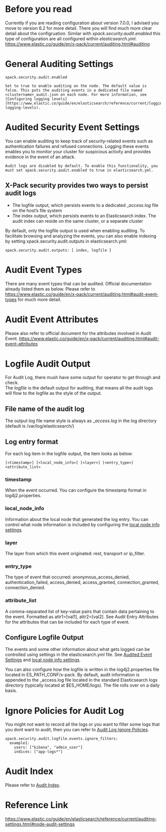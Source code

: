 # Before you read
Currently if you are reading configuration about version 7.0.0, I advised you move to version 6.2 for more detail. There you will find much more clear detail about the configruation. Similar with _xpack.security.audit.enabled_ this type of configuration are all configured within _elasticsearch.yml_.
<br>
https://www.elastic.co/guide/en/x-pack/current/auditing.html#auditing


# General Auditing Settings
```
xpack.security.audit.enabled

Set to true to enable auditing on the node. The default value is false. This puts the auditing events in a dedicated file named <clustername>_audit.json on each node. For more information, see [Configuring logging levels](https://www.elastic.co/guide/en/elasticsearch/reference/current/logging.html#configuring-logging-levels).
```

# Audited Security Event Settings
You can enable auditing to keep track of security-related events such as authentication failures and refused connections. Logging these events enables you to monitor your cluster for suspicious activity and provides evidence in the event of an attack.

```
Audit logs are disabled by default. To enable this functionality, you must set xpack.security.audit.enabled to true in elasticsearch.yml.
```

## X-Pack security provides two ways to persist audit logs
* The logfile output, which persists events to a dedicated _<clustername>_access.log_ file on the host’s file system
* The index output, which persists events to an Elasticsearch index. The audit index can reside on the same cluster, or a separate cluster

By default, only the logfile output is used when enabling auditing. To facilitate browsing and analyzing the events, you can also enable indexing by setting xpack.security.audit.outputs in elasticsearch.yml:
```
xpack.security.audit.outputs: [ index, logfile ]
```

# Audit Event Types
There are many event types that can be audited. Official documentation already listed them as below.
Please refer to https://www.elastic.co/guide/en/x-pack/current/auditing.html#audit-event-types for much more detail.

# Audit Event Attributes
Please also refer to official document for the attributes involved in Audit Event.
https://www.elastic.co/guide/en/x-pack/current/auditing.html#audit-event-attributes

# Logfile Audit Output
For Audit Log, there mush have some output for operator to get through and check.
<br>
The _logfile_ is the default output for auditing, that means all the audit logs will flow to the logfile as the style of the output.

## File name of the audit log
The output log file name style is always as _<clustername>_access.log_ in the log directory (default is /var/log/elasticsearch/)

## Log entry format
For each log item in the logfile output, the item looks as below:
```
[<timestamp>] [<local_node_info>] [<layer>] [<entry_type>] <attribute_list>
```

### timestamp
When the event occurred. You can configure the timestamp format in log4j2.properties.
### local_node_info
Information about the local node that generated the log entry. You can control what node information is included by configuring the [local node info settings](https://www.elastic.co/guide/en/elasticsearch/reference/6.2/auditing-settings.html#node-audit-settings).

### layer
The layer from which this event originated: rest, transport or ip_filter.
### entry_type
The type of event that occurred: anonymous_access_denied, authentication_failed, access_denied, access_granted, connection_granted, connection_denied.
### attribute_list
A comma-separated list of key-value pairs that contain data pertaining to the event. Formatted as attr1=[val1], attr2=[val2]. See Audit Entry Attributes for the attributes that can be included for each type of event.

## Configure Logfile Output
The events and some other information about what gets logged can be controlled using settings in the elasticsearch.yml file. See [Audited Event Settings](https://www.elastic.co/guide/en/elasticsearch/reference/6.2/auditing-settings.html#event-audit-settings) and  [local node info settings](https://www.elastic.co/guide/en/elasticsearch/reference/6.2/auditing-settings.html#node-audit-settings).

You can also configure how the logfile is written in the log4j2.properties file located in ES_PATH_CONF/x-pack. By default, audit information is appended to the <clustername>_access.log file located in the standard Elasticsearch logs directory (typically located at $ES_HOME/logs). The file rolls over on a daily basis.

# Ignore Policies for Audit Log
You might not want to record all the logs or you want to filter some logs that you dont want to audit, then you can refer to [Audit Log Ignore Policies](https://www.elastic.co/guide/en/x-pack/current/auditing.html#audit-log-ignore-policy).

```
xpack.security.audit.logfile.events.ignore_filters:
  example1:
    users: ["kibana", "admin_user"]
    indices: ["app-logs*"]
```

# Audit Index
Please refer to [Audit Index](https://www.elastic.co/guide/en/x-pack/current/auditing.html#audit-index).

# Reference Link
https://www.elastic.co/guide/en/elasticsearch/reference/current/auditing-settings.html#node-audit-settings

